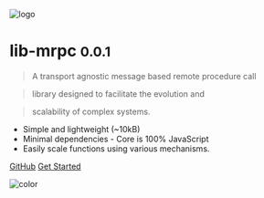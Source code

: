 <!-- _coverpage.md -->

![logo](media/lib-mrpc.png)

# lib-mrpc <small>0.0.1</small>

> A transport agnostic message based remote procedure call

> library designed to facilitate the evolution and

> scalability of complex systems.

- Simple and lightweight (~10kB)
- Minimal dependencies - Core is 100% JavaScript
- Easily scale functions using various mechanisms.

[GitHub](https://github.com/liquicode/lib-mrpc/)
[Get Started](guides/readme.md)


<!-- background image -->

<!-- ![]() -->

<!-- background color -->

![color](#cceeff)
